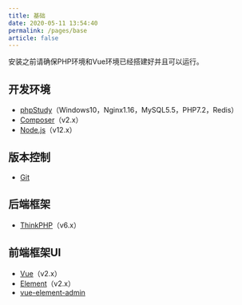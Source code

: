 ```yaml
---
title: 基础
date: 2020-05-11 13:54:40
permalink: /pages/base
article: false
---
```


安装之前请确保PHP环境和Vue环境已经搭建好并且可以运行。

## 开发环境

- [phpStudy](https://www.xp.cn/)（Windows10，Nginx1.16，MySQL5.5，PHP7.2，Redis）
- [Composer](https://www.phpcomposer.com/)（v2.x）
- [Node.js](https://nodejs.org/zh-cn/)（v12.x）

## 版本控制

- [Git](https://git-scm.com/)

## 后端框架

- [ThinkPHP](https://www.kancloud.cn/manual/thinkphp6_0/1037479)（v6.x）

## 前端框架UI

- [Vue](https://cn.vuejs.org/v2/guide/syntax.html)（v2.x）
- [Element](https://element.eleme.cn/#/zh-CN/component/installation)（v2.x）
- [vue-element-admin](https://github.com/PanJiaChen/vue-element-admin)
